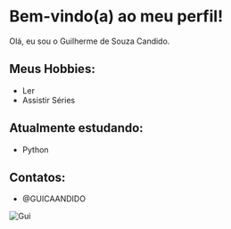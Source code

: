 # Bem-vindo(a) ao meu perfil!

Olá, eu sou o Guilherme de Souza Candido.

## Meus Hobbies:

- Ler
- Assistir Séries

## Atualmente estudando:

- Python

## Contatos:

- @GUICAANDIDO

![Gui](https://user-images.githubusercontent.com/108108311/197369411-35df6904-cdf9-4540-a6c9-75b6ddac3f79.png)
